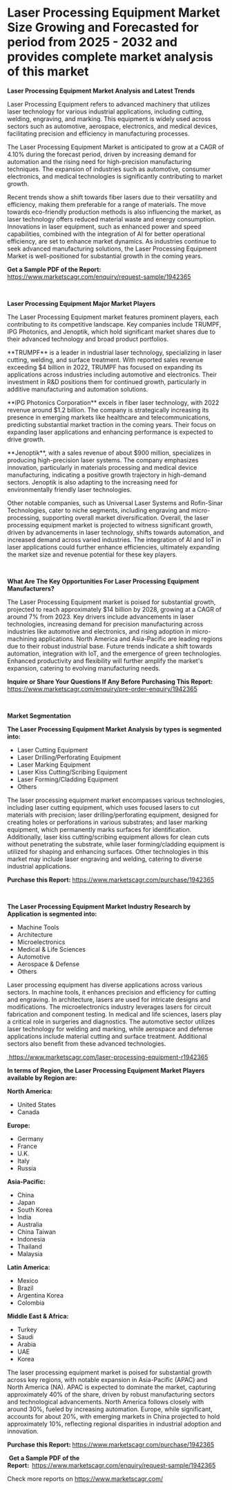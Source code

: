 <p><h1>Laser Processing Equipment Market Size Growing and Forecasted for period from 2025 - 2032 and provides complete market analysis of this market</h1></p><p><strong>Laser Processing Equipment Market Analysis and Latest Trends</strong></p>
<p><p>Laser Processing Equipment refers to advanced machinery that utilizes laser technology for various industrial applications, including cutting, welding, engraving, and marking. This equipment is widely used across sectors such as automotive, aerospace, electronics, and medical devices, facilitating precision and efficiency in manufacturing processes.</p><p>The Laser Processing Equipment Market is anticipated to grow at a CAGR of 4.10% during the forecast period, driven by increasing demand for automation and the rising need for high-precision manufacturing techniques. The expansion of industries such as automotive, consumer electronics, and medical technologies is significantly contributing to market growth. </p><p>Recent trends show a shift towards fiber lasers due to their versatility and efficiency, making them preferable for a range of materials. The move towards eco-friendly production methods is also influencing the market, as laser technology offers reduced material waste and energy consumption. Innovations in laser equipment, such as enhanced power and speed capabilities, combined with the integration of AI for better operational efficiency, are set to enhance market dynamics. As industries continue to seek advanced manufacturing solutions, the Laser Processing Equipment Market is well-positioned for substantial growth in the coming years.</p></p>
<p><strong>Get a Sample PDF of the Report:&nbsp;</strong> <a href="https://www.marketscagr.com/enquiry/request-sample/1942365?utm_campaign=2299&utm_medium=2&utm_source=Github&utm_content=ia&utm_term=16022025&utm_id=laser-processing-equipment">https://www.marketscagr.com/enquiry/request-sample/1942365</a></p>
<p>&nbsp;</p>
<p><strong>Laser Processing Equipment Major Market Players</strong></p>
<p><p>The Laser Processing Equipment market features prominent players, each contributing to its competitive landscape. Key companies include TRUMPF, IPG Photonics, and Jenoptik, which hold significant market shares due to their advanced technology and broad product portfolios.</p><p>**TRUMPF** is a leader in industrial laser technology, specializing in laser cutting, welding, and surface treatment. With reported sales revenue exceeding $4 billion in 2022, TRUMPF has focused on expanding its applications across industries including automotive and electronics. Their investment in R&D positions them for continued growth, particularly in additive manufacturing and automation solutions.</p><p>**IPG Photonics Corporation** excels in fiber laser technology, with 2022 revenue around $1.2 billion. The company is strategically increasing its presence in emerging markets like healthcare and telecommunications, predicting substantial market traction in the coming years. Their focus on expanding laser applications and enhancing performance is expected to drive growth.</p><p>**Jenoptik**, with a sales revenue of about $900 million, specializes in producing high-precision laser systems. The company emphasizes innovation, particularly in materials processing and medical device manufacturing, indicating a positive growth trajectory in high-demand sectors. Jenoptik is also adapting to the increasing need for environmentally friendly laser technologies.</p><p>Other notable companies, such as Universal Laser Systems and Rofin-Sinar Technologies, cater to niche segments, including engraving and micro-processing, supporting overall market diversification. Overall, the laser processing equipment market is projected to witness significant growth, driven by advancements in laser technology, shifts towards automation, and increased demand across varied industries. The integration of AI and IoT in laser applications could further enhance efficiencies, ultimately expanding the market size and revenue potential for these key players.</p></p>
<p>&nbsp;</p>
<p><strong>What Are The Key Opportunities For Laser Processing Equipment Manufacturers?</strong></p>
<p><p>The Laser Processing Equipment market is poised for substantial growth, projected to reach approximately $14 billion by 2028, growing at a CAGR of around 7% from 2023. Key drivers include advancements in laser technologies, increasing demand for precision manufacturing across industries like automotive and electronics, and rising adoption in micro-machining applications. North America and Asia-Pacific are leading regions due to their robust industrial base. Future trends indicate a shift towards automation, integration with IoT, and the emergence of green technologies. Enhanced productivity and flexibility will further amplify the market's expansion, catering to evolving manufacturing needs.</p></p>
<p><strong>Inquire or Share Your Questions If Any Before Purchasing This Report:</strong> <a href="https://www.marketscagr.com/enquiry/pre-order-enquiry/1942365?utm_campaign=2299&utm_medium=2&utm_source=Github&utm_content=ia&utm_term=16022025&utm_id=laser-processing-equipment">https://www.marketscagr.com/enquiry/pre-order-enquiry/1942365</a></p>
<p>&nbsp;</p>
<p><strong>Market Segmentation</strong></p>
<p><strong>The Laser Processing Equipment Market Analysis by types is segmented into:</strong></p>
<p><ul><li>Laser Cutting Equipment</li><li>Laser Drilling/Perforating Equipment</li><li>Laser Marking Equipment</li><li>Laser Kiss Cutting/Scribing Equipment</li><li>Laser Forming/Cladding Equipment</li><li>Others</li></ul></p>
<p><p>The laser processing equipment market encompasses various technologies, including laser cutting equipment, which uses focused lasers to cut materials with precision; laser drilling/perforating equipment, designed for creating holes or perforations in various substrates; and laser marking equipment, which permanently marks surfaces for identification. Additionally, laser kiss cutting/scribing equipment allows for clean cuts without penetrating the substrate, while laser forming/cladding equipment is utilized for shaping and enhancing surfaces. Other technologies in this market may include laser engraving and welding, catering to diverse industrial applications.</p></p>
<p><strong>Purchase this Report:&nbsp;</strong><a href="https://www.marketscagr.com/purchase/1942365?utm_campaign=2299&utm_medium=2&utm_source=Github&utm_content=ia&utm_term=16022025&utm_id=laser-processing-equipment">https://www.marketscagr.com/purchase/1942365</a></p>
<p>&nbsp;</p>
<p><strong>The Laser Processing Equipment Market Industry Research by Application is segmented into:</strong></p>
<p><ul><li>Machine Tools</li><li>Architecture</li><li>Microelectronics</li><li>Medical & Life Sciences</li><li>Automotive</li><li>Aerospace & Defense</li><li>Others</li></ul></p>
<p><p>Laser processing equipment has diverse applications across various sectors. In machine tools, it enhances precision and efficiency for cutting and engraving. In architecture, lasers are used for intricate designs and modifications. The microelectronics industry leverages lasers for circuit fabrication and component testing. In medical and life sciences, lasers play a critical role in surgeries and diagnostics. The automotive sector utilizes laser technology for welding and marking, while aerospace and defense applications include material cutting and surface treatment. Additional sectors also benefit from these advanced technologies.</p></p>
<p><a href="https://www.marketscagr.com/laser-processing-equipment-r1942365?utm_campaign=2299&utm_medium=2&utm_source=Github&utm_content=ia&utm_term=16022025&utm_id=laser-processing-equipment">&nbsp;https://www.marketscagr.com/laser-processing-equipment-r1942365</a></p>
<p><strong>In terms of Region, the Laser Processing Equipment Market Players available by Region are:</strong></p>
<p>
    <p> <strong> North America: </strong>
        <ul>
            <li>United States</li>
            <li>Canada</li>
        </ul>
        </p> 
    <p> <strong> Europe: </strong>
        <ul>
            <li>Germany</li>
            <li>France</li>
            <li>U.K.</li>
            <li>Italy</li>
            <li>Russia</li>
        </ul>
        </p> 
    <p> <strong> Asia-Pacific: </strong>
        <ul>
            <li>China</li>
            <li>Japan</li>
            <li>South Korea</li>
            <li>India</li>
            <li>Australia</li>
            <li>China Taiwan</li>
            <li>Indonesia</li>
            <li>Thailand</li>
            <li>Malaysia</li>
        </ul>
        </p> 
    <p> <strong> Latin America: </strong>
        <ul>
            <li>Mexico</li>
            <li>Brazil</li>
            <li>Argentina Korea</li>
            <li>Colombia</li>
        </ul>
        </p> 
    <p> <strong> Middle East & Africa: </strong>
        <ul>
            <li>Turkey</li>
            <li>Saudi</li>
            <li>Arabia</li>
            <li>UAE</li>
            <li>Korea</li>
        </ul>
    </p>
    </p>
<p><p>The laser processing equipment market is poised for substantial growth across key regions, with notable expansion in Asia-Pacific (APAC) and North America (NA). APAC is expected to dominate the market, capturing approximately 40% of the share, driven by robust manufacturing sectors and technological advancements. North America follows closely with around 30%, fueled by increasing automation. Europe, while significant, accounts for about 20%, with emerging markets in China projected to hold approximately 10%, reflecting regional disparities in industrial adoption and innovation.</p></p>
<p><strong>Purchase this Report: </strong><a href="https://www.marketscagr.com/purchase/1942365?utm_campaign=2299&utm_medium=2&utm_source=Github&utm_content=ia&utm_term=16022025&utm_id=laser-processing-equipment">https://www.marketscagr.com/purchase/1942365</a></p>
<p>&nbsp;<strong>Get a Sample PDF of the Report:&nbsp;&nbsp;</strong><a href="https://www.marketscagr.com/enquiry/request-sample/1942365?utm_campaign=2299&utm_medium=2&utm_source=Github&utm_content=ia&utm_term=16022025&utm_id=laser-processing-equipment">https://www.marketscagr.com/enquiry/request-sample/1942365</a></p>
<p><strong></strong></p>
<p>Check more reports on <a href="https://www.marketscagr.com/?utm_campaign=2299&utm_medium=2&utm_source=Github&utm_content=ia&utm_term=16022025&utm_id=laser-processing-equipment">https://www.marketscagr.com/</a></p>